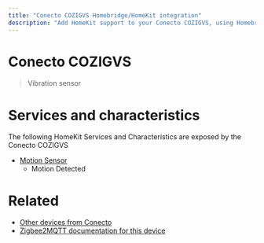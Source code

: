 ```yaml
---
title: "Conecto COZIGVS Homebridge/HomeKit integration"
description: "Add HomeKit support to your Conecto COZIGVS, using Homebridge, Zigbee2MQTT and homebridge-z2m."
---
```

<!---
This file has been GENERATED using src/docgen/docgen.ts
DO NOT EDIT THIS FILE MANUALLY!
-->
# Conecto COZIGVS
> Vibration sensor


# Services and characteristics
The following HomeKit Services and Characteristics are exposed by
the Conecto COZIGVS

* [Motion Sensor](../../sensors.md)
  * Motion Detected


# Related
* [Other devices from Conecto](../index.md#conecto)
* [Zigbee2MQTT documentation for this device](https://www.zigbee2mqtt.io/devices/COZIGVS.html)